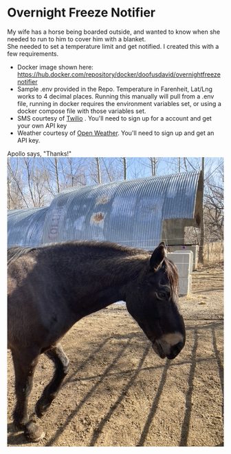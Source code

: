# Overnight Freeze Notifier

My wife has a horse being boarded outside, and wanted to know when she needed to run to him to cover him with a blanket.  
She needed to set a temperature limit and get notified. I created this with a few requirements.

- Docker image shown here: https://hub.docker.com/repository/docker/doofusdavid/overnightfreezenotifier
- Sample .env provided in the Repo. Temperature in Farenheit, Lat/Lng works to 4 decimal places. Running this manually will pull from a .env file, running in docker requires the environment variables set, or using a docker compose file with those variables set.
- SMS courtesy of [Twilio](https://www.twilio.com/) . You'll need to sign up for a account and get your own API key
- Weather courtesy of [Open Weather](https://openweathermap.org/). You'll need to sign up and get an API key.

Apollo says, "Thanks!"
![Apollo the horse](/img/Apollo.jpeg)
